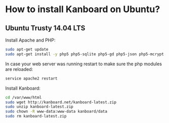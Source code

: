 How to install Kanboard on Ubuntu?
==================================

Ubuntu Trusty 14.04 LTS
-----------------------

Install Apache and PHP:

```bash
sudo apt-get update
sudo apt-get install -y php5 php5-sqlite php5-gd php5-json php5-mcrypt unzip
```

In case your web server was running restart to make sure the php modules are reloaded:

```bash
service apache2 restart
```

Install Kanboard:

```bash
cd /var/www/html
sudo wget http://kanboard.net/kanboard-latest.zip
sudo unzip kanboard-latest.zip
sudo chown -R www-data:www-data kanboard/data
sudo rm kanboard-latest.zip
```
